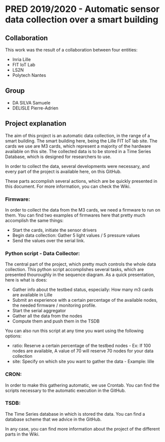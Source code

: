 # PRED 2019/2020 - Automatic sensor data collection over a smart building

## Collaboration

This work was the result of a collaboration between four entities:

 - Inria Lille 
 - FIT IoT Lab
 - LS2N
 - Polytech Nantes

## Group
- DA SILVA Samuele
- DELISLE Pierre-Adrien

## Project explanation

The aim of this project is an automatic data collection, in the range of a smart building. The smart building here, being the Lille FIT IoT lab site. The cards we use are M3 cards, which represent a majority of the hardware available
on this site.
The collected data is to be stored in a Time Series Database, which is designed for researchers to use.

In order to collect the data, several developments were necessary, and every part of the project is available here, on this GitHub.

These parts accomplish several actions, which are be quickly presented in this document. For more information, you can check the Wiki.

### Firmware:

In order to collect the data from the M3 cards, we need a firmware to run on them. You can find two examples of firmwares here that pretty much accomplish the same things:
- Start the cards, initiate the sensor drivers
- Begin data collection: Gather 5 light values / 5 pressure values
- Send the values over the serial link.


### Python script - Data Collector:

The central part of the project, which pretty much controls the whole data collection. This python script accomplishes several tasks, which are presented thouroughly in the sequence diagram. As a quick presentation, here is what is does:
- Gather info about the testbed status, especially: How many m3 cards are available in Lille   
- Submit an experience with a certain percentage of the available nodes, the needed firmware / monitoring profile.
- Start the serial aggregator
- Gather all the data from the nodes
- Compute them and push them in the TSDB

You can also run this script at any time you want using the following options:
- ratio: Reserve a certain percentage of the testbed nodes - Ex: If 100 nodes are available, A value of 70 will reserve 70 nodes for your data collection
- site: Specify on which site you want to gather the data - Example: lille

### CRON:

In order to make this gathering automatic, we use Crontab. You can find the scripts necessary to the automatic execution in the GitHub.
### TSDB:

The Time Series database in which is stored the data. You can find a database scheme that we advice in the GitHub.

In any case, you can find more information about the project of the different parts in the Wiki.

